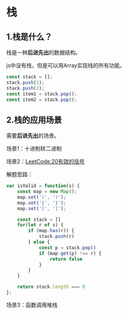 # 栈

## 1.栈是什么？

栈是一种**后进先出**的数据结构。

js中没有栈，但是可以用Array实现栈的所有功能。

```js
const stack = [];
stack.push(1);
stack.push(2);
const item1 = stack.pop();
const item2 = stack.pop(); 
```

## 2.栈的应用场景

需要**后进先出**的场景。

场景1：十进制转二进制

场景2：[LeetCode:20有效的括号](https://leetcode-cn.com/problems/valid-parentheses/)

解题思路：

```js
var isValid = function(s) {
    const map = new Map();
    map.set('(', ')');
    map.set('{', '}');
    map.set('[', ']');

    const stack = []
    for(let r of s) {
        if (map.has(r)) {
            stack.push(r)
        } else {
            const p = stack.pop()
            if (map.get(p) !== r) {
                return false
            }
        }
    }

    return stack.length === 0
};
```

场景3：函数调用堆栈

